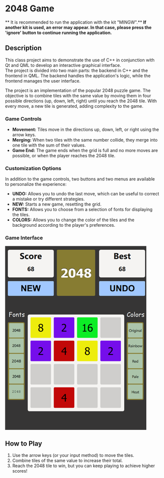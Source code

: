 # 2048 Game

** It is recommended to run the application with the kit "MINGW".**
**If another kit is used, an error may appear. In that case, please press the 'ignore' button to continue running the application.**

## Description
This class project aims to demonstrate the use of C++ in conjunction with Qt and QML to develop an interactive graphical interface.  
The project is divided into two main parts: the backend in C++ and the frontend in QML. The backend handles the application's logic, while the frontend manages the user interface.

The project is an implementation of the popular 2048 puzzle game. The objective is to combine tiles with the same value by moving them in four possible directions (up, down, left, right) until you reach the 2048 tile. With every move, a new tile is generated, adding complexity to the game.

### Game Controls

- **Movement:** Tiles move in the directions up, down, left, or right using the arrow keys.
- **Merging:** When two tiles with the same number collide, they merge into one tile with the sum of their values.
- **Game End:** The game ends when the grid is full and no more moves are possible, or when the player reaches the 2048 tile.

### Customization Options

In addition to the game controls, two buttons and two menus are available to personalize the experience:

- **UNDO:** Allows you to undo the last move, which can be useful to correct a mistake or try different strategies.
- **NEW:** Starts a new game, resetting the grid.
- **FONTS:** Allows you to choose from a selection of fonts for displaying the tiles.
- **COLORS:** Allows you to change the color of the tiles and the background according to the player's preferences.

### Game Interface

<img src="interface.png" alt="2048 Game Interface" width="460" height="598">


## How to Play
1. Use the arrow keys (or your input method) to move the tiles.
2. Combine tiles of the same value to increase their total.
3. Reach the 2048 tile to win, but you can keep playing to achieve higher scores!

